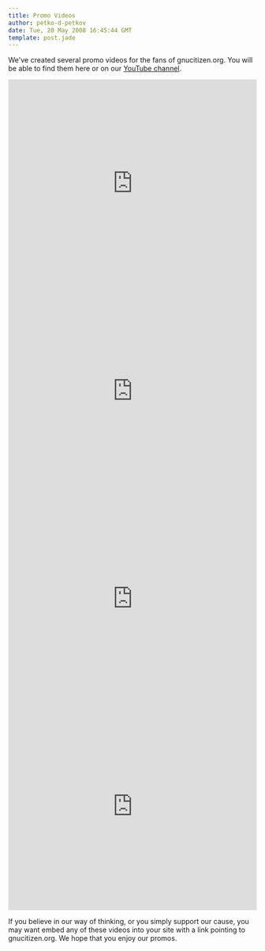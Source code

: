 ```yaml
---
title: Promo Videos
author: petko-d-petkov
date: Tue, 20 May 2008 16:45:44 GMT
template: post.jade
---
```


We've created several promo videos for the fans of gnucitizen.org. You will be able to find them here or on our [YouTube channel](http://youtube.com/gnucitizen).

<iframe width="100%" height="420" src="http://www.youtube.com/embed/X-eBNWrueSA" frameborder="0" allowfullscreen></iframe>
<iframe width="100%" height="420" src="http://www.youtube.com/embed/9g9grGnHHxM" frameborder="0" allowfullscreen></iframe>
<iframe width="100%" height="420" src="http://www.youtube.com/embed/kEoiVbe6xUs" frameborder="0" allowfullscreen></iframe>
<iframe width="100%" height="420" src="http://www.youtube.com/embed/s-gEFCVgesw" frameborder="0" allowfullscreen></iframe>

If you believe in our way of thinking, or you simply support our cause, you may want embed any of these videos into your site with a link pointing to gnucitizen.org. We hope that you enjoy our promos.
